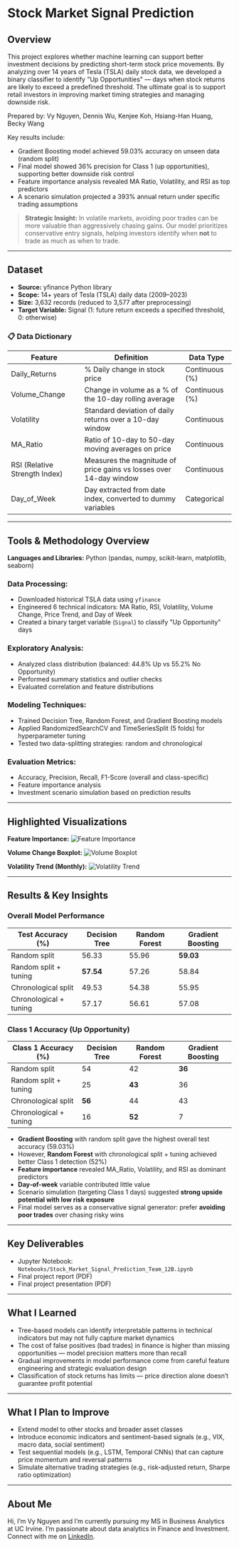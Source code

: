 # Stock Market Signal Prediction

## Overview
This project explores whether machine learning can support better investment decisions by predicting short-term stock price movements. By analyzing over 14 years of Tesla (TSLA) daily stock data, we developed a binary classifier to identify "Up Opportunities" — days when stock returns are likely to exceed a predefined threshold. The ultimate goal is to support retail investors in improving market timing strategies and managing downside risk.

Prepared by: Vy Nguyen, Dennis Wu, Kenjee Koh, Hsiang-Han Huang, Becky Wang

Key results include:
- Gradient Boosting model achieved 59.03% accuracy on unseen data (random split)
- Final model showed 36% precision for Class 1 (up opportunities), supporting better downside risk control
- Feature importance analysis revealed MA Ratio, Volatility, and RSI as top predictors
- A scenario simulation projected a 393% annual return under specific trading assumptions

> **Strategic Insight:** In volatile markets, avoiding poor trades can be more valuable than aggressively chasing gains. Our model prioritizes conservative entry signals, helping investors identify when **not** to trade as much as when to trade.

---

## Dataset
- **Source:** yfinance Python library  
- **Scope:** 14+ years of Tesla (TSLA) daily data (2009–2023)  
- **Size:** 3,632 records (reduced to 3,577 after preprocessing)  
- **Target Variable:** Signal (1: future return exceeds a specified threshold, 0: otherwise)

### 📋 Data Dictionary

| Feature           | Definition                                                                 | Data Type     |
|-------------------|----------------------------------------------------------------------------|---------------|
| Daily_Returns     | % Daily change in stock price                                              | Continuous (%)|
| Volume_Change     | Change in volume as a % of the 10-day rolling average                      | Continuous (%)|
| Volatility        | Standard deviation of daily returns over a 10-day window                   | Continuous    |
| MA_Ratio          | Ratio of 10-day to 50-day moving averages on price                         | Continuous    |
| RSI (Relative Strength Index) | Measures the magnitude of price gains vs losses over 14-day window    | Continuous    |
| Day_of_Week       | Day extracted from date index, converted to dummy variables                | Categorical   |

---

## Tools & Methodology Overview
**Languages and Libraries:** Python (pandas, numpy, scikit-learn, matplotlib, seaborn)

### Data Processing:
- Downloaded historical TSLA data using `yfinance`
- Engineered 6 technical indicators: MA Ratio, RSI, Volatility, Volume Change, Price Trend, and Day of Week
- Created a binary target variable (`Signal`) to classify "Up Opportunity" days

### Exploratory Analysis:
- Analyzed class distribution (balanced: 44.8% Up vs 55.2% No Opportunity)
- Performed summary statistics and outlier checks
- Evaluated correlation and feature distributions

### Modeling Techniques:
- Trained Decision Tree, Random Forest, and Gradient Boosting models
- Applied RandomizedSearchCV and TimeSeriesSplit (5 folds) for hyperparameter tuning
- Tested two data-splitting strategies: random and chronological

### Evaluation Metrics:
- Accuracy, Precision, Recall, F1-Score (overall and class-specific)
- Feature importance analysis
- Investment scenario simulation based on prediction results

---

## Highlighted Visualizations

**Feature Importance:**
![Feature Importance](Notebooks/feature_importance.png)

**Volume Change Boxplot:**
![Volume Boxplot](Notebooks/volume_boxplot.png)

**Volatility Trend (Monthly):**
![Volatility Trend](Notebooks/volatility_trend.png)

---

## Results & Key Insights

### Overall Model Performance

| Test Accuracy (%)           | Decision Tree | Random Forest | Gradient Boosting |
|----------------------------|---------------|----------------|-------------------|
| Random split               | 56.33         | 55.96          | **59.03**         |
| Random split + tuning      | **57.54**     | 57.26          | 58.84             |
| Chronological split        | 49.53         | 54.38          | 55.95             |
| Chronological + tuning     | 57.17         | 56.61          | 57.08             |

### Class 1 Accuracy (Up Opportunity)

| Class 1 Accuracy (%)       | Decision Tree | Random Forest | Gradient Boosting |
|----------------------------|---------------|----------------|-------------------|
| Random split               | 54            | 42             | **36**            |
| Random split + tuning      | 25            | **43**         | 36                |
| Chronological split        | **56**        | 44             | 43                |
| Chronological + tuning     | 16            | **52**         | 7                 |

- **Gradient Boosting** with random split gave the highest overall test accuracy (59.03%)
- However, **Random Forest** with chronological split + tuning achieved better Class 1 detection (52%)
- **Feature importance** revealed MA_Ratio, Volatility, and RSI as dominant predictors
- **Day-of-week** variable contributed little value
- Scenario simulation (targeting Class 1 days) suggested **strong upside potential with low risk exposure**
- Final model serves as a conservative signal generator: prefer **avoiding poor trades** over chasing risky wins

---

## Key Deliverables
- Jupyter Notebook: `Notebooks/Stock_Market_Signal_Prediction_Team_12B.ipynb`
- Final project report (PDF)
- Final project presentation (PDF)

---

## What I Learned
- Tree-based models can identify interpretable patterns in technical indicators but may not fully capture market dynamics
- The cost of false positives (bad trades) in finance is higher than missing opportunities — model precision matters more than recall
- Gradual improvements in model performance come from careful feature engineering and strategic evaluation design
- Classification of stock returns has limits — price direction alone doesn’t guarantee profit potential

---

## What I Plan to Improve
- Extend model to other stocks and broader asset classes
- Introduce economic indicators and sentiment-based signals (e.g., VIX, macro data, social sentiment)
- Test sequential models (e.g., LSTM, Temporal CNNs) that can capture price momentum and reversal patterns
- Simulate alternative trading strategies (e.g., risk-adjusted return, Sharpe ratio optimization)

---

## About Me
Hi, I’m Vy Nguyen and I’m currently pursuing my MS in Business Analytics at UC Irvine. I’m passionate about data analytics in Finance and Investment. Connect with me on [LinkedIn](https://www.linkedin.com/in/vy-ngoc-lan-nguyen).
